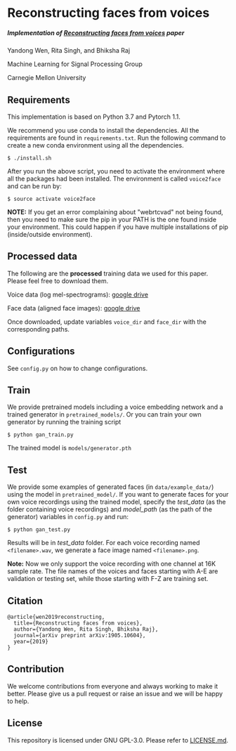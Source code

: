 # Reconstructing faces from voices

##### Implementation of [Reconstructing faces from voices](https://arxiv.org/abs/1905.10604) paper 
Yandong Wen, Rita Singh, and Bhiksha Raj

Machine Learning for Signal Processing Group

Carnegie Mellon University

## Requirements

This implementation is based on Python 3.7 and Pytorch 1.1. 

We recommend you use conda to install the dependencies. All the requirements are found in `requirements.txt`. Run the following command to create a new conda environment using all the dependencies. 

```
$ ./install.sh
```

After you run the above script, you need to activate the environment where all the packages had been installed. The environment is called `voice2face` and can be run by:

```
$ source activate voice2face
```

**NOTE:** If you get an error complaining about "webrtcvad" not being found, then you need to make sure the pip in your PATH is the one found inside your environment. This could happen if you have multiple installations of pip (inside/outside environment).

## Processed data

The following are the **processed** training data we used for this paper. Please feel free to download them.

Voice data (log mel-spectrograms): [google drive](https://drive.google.com/open?id=1T5Mv_7FC2ZfrjQu17Rn9E24IOgdii4tj)

Face data (aligned face images): [google drive](https://drive.google.com/open?id=1qmxGwW5_lNQbTqwW81yPObJ-S-n3rpXp)

Once downloaded, update variables `voice_dir` and `face_dir` with the corresponding paths.

## Configurations 

See `config.py` on how to change configurations. 

## Train
We provide pretrained models including a voice embedding network and a trained generator in `pretrained_models/`. Or you can train your own generator by running the training script
```
$ python gan_train.py
```
The trained model is `models/generator.pth`

## Test

We provide some examples of generated faces (in `data/example_data/`) using the model in `pretrained_model/`.
If you want to generate faces for your own voice recordings using the trained model, specify the *test_data* (as the folder containing voice recordings) and *model_path* (as the path of the generator) variables in `config.py` and run:

```
$ python gan_test.py
``` 

Results will be in *test_data* folder. For each voice recording named `<filename>.wav`, we generate a face image named `<filename>.png`.

**Note:** Now we only support the voice recording with one channel at 16K sample rate. The file names of the voices and faces starting with A-E are validation or testing set, while those starting with F-Z are training set.

## Citation

	@article{wen2019reconstructing,
	  title={Reconstructing faces from voices},
	  author={Yandong Wen, Rita Singh, Bhiksha Raj},
	  journal={arXiv preprint arXiv:1905.10604},
	  year={2019}
	}


## Contribution

We welcome contributions from everyone and always working to make it better. Please give us a pull request or raise an issue and we will be happy to help. 

## License 

This repository is licensed under GNU GPL-3.0. Please refer to [LICENSE.md](LICENSE.md). 
